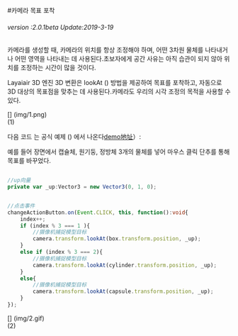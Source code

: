 #카메라 목표 포착

###### *version :2.0.1beta   Update:2019-3-19*

카메라를 생성할 때, 카메라의 위치를 항상 조정해야 하며, 어떤 3차원 물체를 나타내거나 어떤 영역을 나타내는 데 사용된다.초보자에게 공간 사유는 아직 습관이 되지 않아 위치를 조정하는 시간이 많을 것이다.

Layaiair 3D 엔진 3D 변환은 lookAt () 방법을 제공하여 목표를 포착하고, 자동으로 3D 대상의 목표점을 맞추는 데 사용된다.카메라도 우리의 시각 조정의 목적을 사용할 수 있다.

[] (img/1.png)<br>(1)

다음 코드 는 공식 예제 () 에서 나온다[demo地址](https://layaair.ldc.layabox.com/demo2/?language=ch&category=3d&group=Camera&name=CameraLookAt)）:

예를 들어 장면에서 캡슐체, 원기둥, 정방체 3개의 물체를 넣어 마우스 클릭 단추를 통해 목표를 바꾸었다.


```typescript

//up向量
private var _up:Vector3 = new Vector3(0, 1, 0);
```



```typescript

//点击事件
changeActionButton.on(Event.CLICK, this, function():void{
    index++;
    if (index % 3 === 1 ){
        //摄像机捕捉模型目标
        camera.transform.lookAt(box.transform.position, _up);
    }
    else if (index % 3 === 2){
        //摄像机捕捉模型目标
        camera.transform.lookAt(cylinder.transform.position, _up);
    }
    else{
        //摄像机捕捉模型目标
        camera.transform.lookAt(capsule.transform.position, _up);
    }
});
```


[] (img/2.gif)<br>(2)